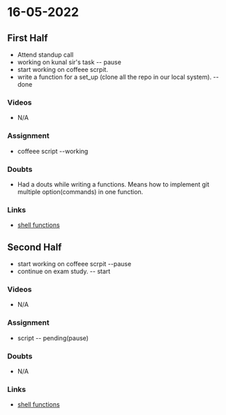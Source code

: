 # 16-05-2022

## First Half
- Attend standup call 
- working on kunal sir's task -- pause
- start working on coffeee scrpit.
- write a function for a set_up (clone all the repo in our local system). --done

### Videos
- N/A

### Assignment 

- coffeee script --working

### Doubts

- Had a douts while writing a functions. Means how to implement git multiple option(commands) in one function.

### Links

- [shell functions](https://www.tutorialspoint.com/unix/unix-shell-functions.htm)

## Second Half

- start working on coffeee scrpit --pause
- continue on exam study. -- start

### Videos

- N/A

### Assignment 

- script -- pending(pause)

### Doubts
- N/A

### Links

- [shell functions](https://www.tutorialspoint.com/unix/unix-shell-functions.htm)


